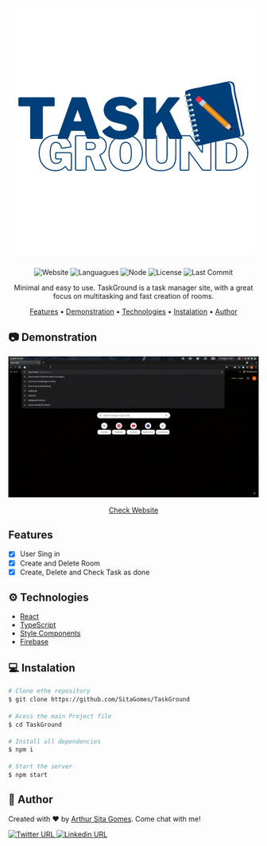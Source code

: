 <h1 align="center">
  <a href="http://Taskground.netlify.app">
     <img src="Github/Images/TaskGround.png" />
  </a>
</h1>

<p align="center">
	<img alt="Website" src="https://img.shields.io/website?down_color=red&down_message=offline&up_color=blue&up_message=online&url=https%3A%2F%2Ftaskground.netlify.app" />
	<img alt="Languagues" src="https://img.shields.io/github/languages/count/SitaGomes/TaskGround" />
	<img alt="Node" src="https://img.shields.io/node/v/npm" />
	<img alt="License" src="https://img.shields.io/badge/license-MIT-brightgreen" />
	<img alt="Last Commit" src="https://img.shields.io/github/last-commit/SitaGomes/TaskGround"/>
	
</p>

<p align="center"> 
	Minimal and easy to use.
TaskGround is a task manager site, with a great focus on multitasking and fast creation of rooms.
</p>


<p align="center">
 <a href="#features">Features</a> •
 <a href="#camera-demonstration">Demonstration</a> •
 <a href="#gear-technologies">Technologies</a> •
 <a href="#computer-instalation">Instalation</a> •
 <a href="#handshake-author">Author</a> 
</p>

## :camera: **Demonstration**
<div align="center">

![TaskGround GIF](Github/Videos/TaskGroundDemo.gif)

</div>

<div align=center>
	<a href="https://taskground.netlify.app/">Check Website</a>
</div>

## **Features**

- [x] User Sing in
- [x] Create and Delete Room
- [x] Create, Delete and Check Task as done

## :gear: **Technologies**  

* [React](https://pt-br.reactjs.org/)
* [TypeScript](https://www.typescriptlang.org/)
* [Style Components](https://styled-components.com/)
* [Firebase](https://firebase.com/)


## :computer: **Instalation**

```bash
# Clone ethe repository
$ git clone https://github.com/SitaGomes/TaskGround

# Acess the main Project file
$ cd TaskGround

# Install all dependencies
$ npm i

# Start the server
$ npm start
```


## :handshake: **Author**
	
Created with ♥ by <a href="github.com/SitaGomes">Arthur Sita Gomes</a>. Come chat with me!

<a href="https://twitter.com/ArthurSitaGomes">
	<img alt="Twitter URL" src="https://img.shields.io/twitter/url?style=social&url=https%3A%2F%2Ftwitter.com%2FArthurSitaGomes">
	
<a href="https://www.linkedin.com/in/arthur-sita-gomes-3683221b3/">
	<img alt="Linkedin URL" src="https://img.shields.io/badge/-Linkedin-blue?style=flat-square&logo=Linkedin&logoColor=white&link=https://www.linkedin.com/in/arthur-sita-gomes-3683221b3/">
